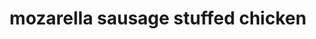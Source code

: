 ---
servings:
notes: Time consuming
ingredients: |-
  * 1/4 lb hot italian sausage with the casing removed
  * 1 yellow onion, minced
  * 2 ounces fresh mozzarella cheese, chopped
  * 2 tbsp breadcrumbs
  * 6 boneless, skinless chicken breast halves
  * 1/2 cup dry white wine
  * salt and pepper
  * 12 toothpicks
directions: |-
  * Preheat your oven to 400 degrees
  * Saute the sausage in a pan over medium heat for about 10 minutes, or until its almost cooked
  * Meanwhile, mince one yellow onion
  * Add the onion to the sausage so that the onion soaks up some of its flavors, about 5 minutes
  * Dice the mozzarella into small chunks and add it to a medium-sized mixing bowl and add two tablespoons of breadcrumbs
  * Season to taste with a pinch of salt and some black pepper
  * Take the sausage and onions off the heat and add it to your mozzarella mixture
  * Take each chicken breast half and place it on the cutting board with the fat side facing you
  * Using a paring knife, cut into the thickest part of the meat to create a pocket, taking care not to cut all the way through
  * Add a spoonful of the stuffing, and use one of your toothpicks to fasten the two sides of the chicken breast together
  * Do the same thing with the other five chicken breasts
  * Place your chicken in an oven-safe pan, season with salt and pepper and drizzle with a little olive oil and 1/2 cup white wine
  * Cook them at 400 degrees for 20 minutes
rating: 5
ease: difficult
category: main course
href: 'https://www.tlc.com/tlcme/7-chicken-dinner-winners/'
totalTime:
cookTime:
prepTime:
title: mozarella sausage stuffed chicken
path: /mozarella-sausage-stuffed-chicken
---